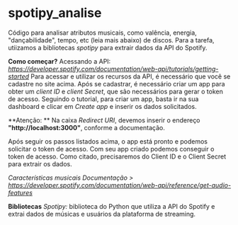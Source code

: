 # spotipy_analise
Código para analisar atributos musicais, como valência, energia, "dançabilidade", tempo, etc (leia mais abaixo) de discos. Para a tarefa, utiizamos a bibliotecas *spotipy* para extrair dados da API do Spotify.

**Como começar?**
Acessando a API: _https://developer.spotify.com/documentation/web-api/tutorials/getting-started_ 
Para acessar e utilizar os recursos da API, é necessário que você se cadastre no site acima. Após se cadastrar, é necessário criar um app para obter um _client ID_ e _client Secret_, que são necessários para gerar o token de acesso.
Seguindo o tutorial, para criar um app, basta ir na sua dashboard e clicar em _Create app_ e inserir os dados solicitados.

**Atenção: ** Na caixa _Redirect URI_, devemos inserir o endereço **"http://localhost:3000"**, conforme a documentação.

Após seguir os passos listados acima, o app está pronto e podemos solicitar o token de acesso.
Com seu app criado podemos conseguir o token de acesso. Como citado, precisaremos do Client ID e o Client Secret para extrair os dados. 

*Características musicais*
_Documentação > https://developer.spotify.com/documentation/web-api/reference/get-audio-features_

**Bibliotecas**
*Spotipy:* biblioteca do Python que utiliza a API do Spotify e extrai dados de músicas e usuários da plataforma de streaming. 
